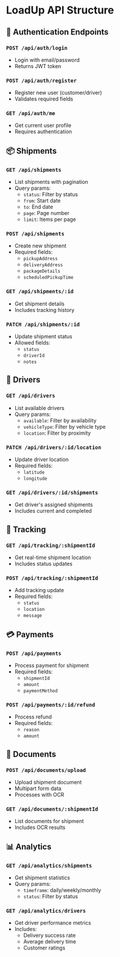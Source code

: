 # LoadUp API Structure

## 🔐 Authentication Endpoints

### `POST /api/auth/login`
- Login with email/password
- Returns JWT token

### `POST /api/auth/register`
- Register new user (customer/driver)
- Validates required fields

### `GET /api/auth/me`
- Get current user profile
- Requires authentication

## 📦 Shipments

### `GET /api/shipments`
- List shipments with pagination
- Query params:
  - `status`: Filter by status
  - `from`: Start date
  - `to`: End date
  - `page`: Page number
  - `limit`: Items per page

### `POST /api/shipments`
- Create new shipment
- Required fields:
  - `pickupAddress`
  - `deliveryAddress`
  - `packageDetails`
  - `scheduledPickupTime`

### `GET /api/shipments/:id`
- Get shipment details
- Includes tracking history

### `PATCH /api/shipments/:id`
- Update shipment status
- Allowed fields:
  - `status`
  - `driverId`
  - `notes`

## 🚚 Drivers

### `GET /api/drivers`
- List available drivers
- Query params:
  - `available`: Filter by availability
  - `vehicleType`: Filter by vehicle type
  - `location`: Filter by proximity

### `PATCH /api/drivers/:id/location`
- Update driver location
- Required fields:
  - `latitude`
  - `longitude`

### `GET /api/drivers/:id/shipments`
- Get driver's assigned shipments
- Includes current and completed

## 📍 Tracking

### `GET /api/tracking/:shipmentId`
- Get real-time shipment location
- Includes status updates

### `POST /api/tracking/:shipmentId`
- Add tracking update
- Required fields:
  - `status`
  - `location`
  - `message`

## 💳 Payments

### `POST /api/payments`
- Process payment for shipment
- Required fields:
  - `shipmentId`
  - `amount`
  - `paymentMethod`

### `POST /api/payments/:id/refund`
- Process refund
- Required fields:
  - `reason`
  - `amount`

## 📄 Documents

### `POST /api/documents/upload`
- Upload shipment document
- Multipart form data
- Processes with OCR

### `GET /api/documents/:shipmentId`
- List documents for shipment
- Includes OCR results

## 📊 Analytics

### `GET /api/analytics/shipments`
- Get shipment statistics
- Query params:
  - `timeframe`: daily/weekly/monthly
  - `status`: Filter by status

### `GET /api/analytics/drivers`
- Get driver performance metrics
- Includes:
  - Delivery success rate
  - Average delivery time
  - Customer ratings 